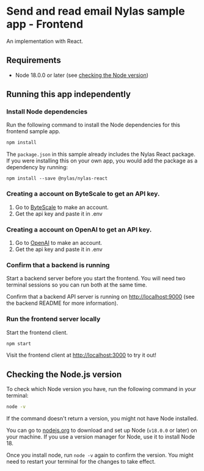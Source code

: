 # Send and read email Nylas sample app - Frontend

An implementation with React.

## Requirements

- Node 18.0.0 or later (see [checking the Node version](#checking-the-nodejs-version))

## Running this app independently

### Install Node dependencies

Run the following command to install the Node dependencies for this frontend sample app.

```bash
npm install
```

The `package.json` in this sample already includes the Nylas React package. If you were installing this on your own app, you would add the package as a dependency by running:

`npm install --save @nylas/nylas-react`

### Creating a account on ByteScale to get an API key.

1. Go to [ByteScale](https://www.bytescale.com/) to make an account.
2. Get the api key and paste it in .env


### Creating a account on OpenAI to get an API key.

1. Go to [OpenAI](https://platform.openai.com/) to make an account.
2. Get the api key and paste it in .env




### Confirm that a backend is running

Start a backend server before you start the frontend. You will need two terminal sessions so you can run both at the same time.

Confirm that a backend API server is running on [http://localhost:9000](http://localhost:9000) (see the backend README for more information).

### Run the frontend server locally

Start the frontend client.

```bash
npm start
```

Visit the frontend client at [http://localhost:3000](http://localhost:3000) to try it out!

## Checking the Node.js version

To check which Node version you have, run the following command in your terminal:

```bash
node -v
```

If the command doesn't return a version, you might not have Node installed.

You can go to [nodejs.org](https://nodejs.org/en/) to download and set up Node (`v18.0.0` or later) on your machine. If you use a version manager for Node, use it to install Node 18.

Once you install node, run `node -v` again to confirm the version. You might need to restart your terminal for the changes to take effect.
